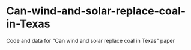 # Can-wind-and-solar-replace-coal-in-Texas
Code and data for "Can wind and solar replace coal in Texas" paper
